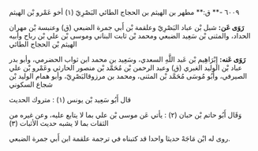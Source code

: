 ٦٠٠٩ -** ق:** مطهر بن الهيثم بن الحجاج الطائي البَصْرِيّ (١) أخو عَمْرو بْن الهيثم

**رَوَى عَن:** شبل بْن عباد البَصْرِيّ وعلقمة بْن أَبي جمرة الضبعي (ق) وعنبسة بْن مهران الحداد، والمثنى بْن سَعِيد الضبعي ومحمد بْن ثابت البناني وموسى بْن علي بْن رباح وأبيه الهيثم بْن الحجاج الطائي

**رَوَى عَنه:** إِبْرَاهِيم بْن عَبد اللَّهِ السعدي، وسَعِيد بن محمد ابن ثواب الحضرمي، وأبو بدر عباد بْن الوليد الغبري (ق) وعبد الرحمن بْن مُحَمَّد بْن منصور الحارثي وعَمْرو بْن علي الصيرفي، وأَبُو مُوسَى مُحَمَّد بْن المثنى، ومحمد بن مرزوقالبَصْرِيّ، وأبو همام الوليد بْن شجاع السكوني

قال أَبُو سَعِيد بْن يونس (١) : متروك الحديث

وَقَال أَبُو حاتم بْن حبان (٢) : يأتي عَن موسى بْن علي بما لا يتابع عليه، وعن غيره من الثقات بما لا يشبه حديث الأثبات (٣)

روى له ابْن مَاجَهْ حديثا واحدا قد كتبناه في ترجمة علقمة ابن أَبي جمرة الضبعي.